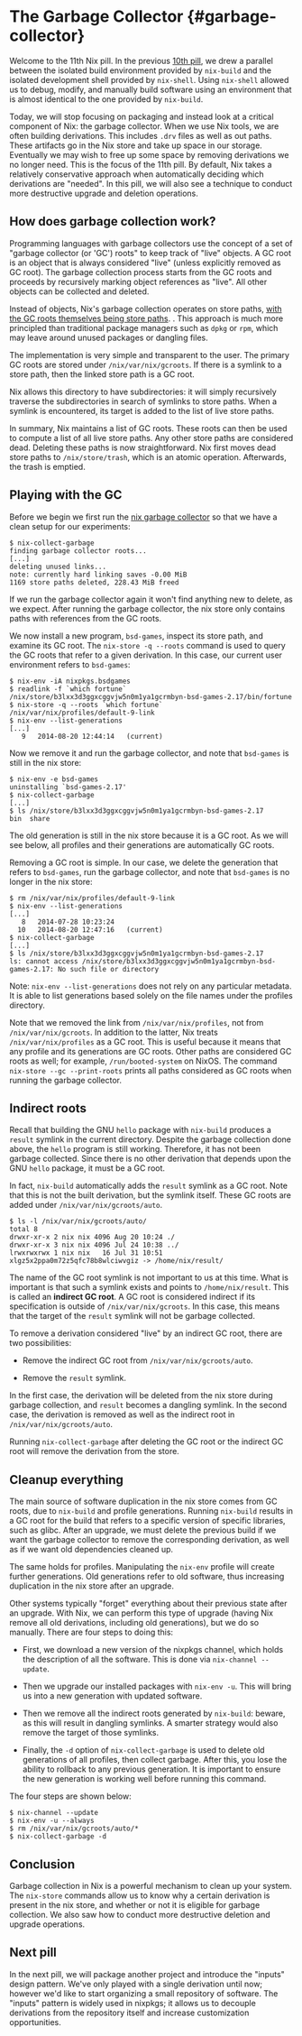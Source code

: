 # The Garbage Collector {#garbage-collector}

Welcome to the 11th Nix pill. In the previous [10th
pill](10-developing-with-nix-shell.md), we drew a parallel between the
isolated build environment provided by `nix-build` and the isolated
development shell provided by `nix-shell`. Using `nix-shell` allowed us
to debug, modify, and manually build software using an environment that
is almost identical to the one provided by `nix-build`.

Today, we will stop focusing on packaging and instead look at a critical
component of Nix: the garbage collector. When we use Nix tools, we are
often building derivations. This includes `.drv` files as well as out
paths. These artifacts go in the Nix store and take up space in our
storage. Eventually we may wish to free up some space by removing
derivations we no longer need. This is the focus of the 11th pill. By
default, Nix takes a relatively conservative approach when automatically
deciding which derivations are \"needed\". In this pill, we will also
see a technique to conduct more destructive upgrade and deletion
operations.

## How does garbage collection work?

Programming languages with garbage collectors use the concept of a set
of \"garbage collector (or \'GC\') roots\" to keep track of \"live\"
objects. A GC root is an object that is always considered \"live\"
(unless explicitly removed as GC root). The garbage collection process
starts from the GC roots and proceeds by recursively marking object
references as \"live\". All other objects can be collected and deleted.

Instead of objects, Nix\'s garbage collection operates on store paths,
[with the GC roots themselves being store
paths](https://nixos.org/manual/nix/stable/package-management/garbage-collector-roots.html).
. This approach is much more principled than traditional package
managers such as `dpkg` or `rpm`, which may leave around unused packages
or dangling files.

The implementation is very simple and transparent to the user. The
primary GC roots are stored under `/nix/var/nix/gcroots`. If there is a
symlink to a store path, then the linked store path is a GC root.

Nix allows this directory to have subdirectories: it will simply
recursively traverse the subdirectories in search of symlinks to store
paths. When a symlink is encountered, its target is added to the list of
live store paths.

In summary, Nix maintains a list of GC roots. These roots can then be
used to compute a list of all live store paths. Any other store paths
are considered dead. Deleting these paths is now straightforward. Nix
first moves dead store paths to `/nix/store/trash`, which is an atomic
operation. Afterwards, the trash is emptied.

## Playing with the GC

Before we begin we first run the [nix garbage
collector](https://nixos.org/manual/nix/stable/command-ref/nix-collect-garbage.html)
so that we have a clean setup for our experiments:

    $ nix-collect-garbage
    finding garbage collector roots...
    [...]
    deleting unused links...
    note: currently hard linking saves -0.00 MiB
    1169 store paths deleted, 228.43 MiB freed

If we run the garbage collector again it won\'t find anything new to
delete, as we expect. After running the garbage collector, the nix store
only contains paths with references from the GC roots.

We now install a new program, `bsd-games`, inspect its store path, and
examine its GC root. The `nix-store -q --roots` command is used to query
the GC roots that refer to a given derivation. In this case, our current
user environment refers to `bsd-games`:

    $ nix-env -iA nixpkgs.bsdgames
    $ readlink -f `which fortune`
    /nix/store/b3lxx3d3ggxcggvjw5n0m1ya1gcrmbyn-bsd-games-2.17/bin/fortune
    $ nix-store -q --roots `which fortune`
    /nix/var/nix/profiles/default-9-link
    $ nix-env --list-generations
    [...]
       9   2014-08-20 12:44:14   (current)

Now we remove it and run the garbage collector, and note that
`bsd-games` is still in the nix store:

    $ nix-env -e bsd-games
    uninstalling `bsd-games-2.17'
    $ nix-collect-garbage
    [...]
    $ ls /nix/store/b3lxx3d3ggxcggvjw5n0m1ya1gcrmbyn-bsd-games-2.17
    bin  share

The old generation is still in the nix store because it is a GC root. As
we will see below, all profiles and their generations are automatically
GC roots.

Removing a GC root is simple. In our case, we delete the generation that
refers to `bsd-games`, run the garbage collector, and note that
`bsd-games` is no longer in the nix store:

    $ rm /nix/var/nix/profiles/default-9-link
    $ nix-env --list-generations
    [...]
       8   2014-07-28 10:23:24
      10   2014-08-20 12:47:16   (current)
    $ nix-collect-garbage
    [...]
    $ ls /nix/store/b3lxx3d3ggxcggvjw5n0m1ya1gcrmbyn-bsd-games-2.17
    ls: cannot access /nix/store/b3lxx3d3ggxcggvjw5n0m1ya1gcrmbyn-bsd-games-2.17: No such file or directory

Note: `nix-env --list-generations` does not rely on any
particular metadata. It is able to list generations based solely on the
file names under the profiles directory.

Note that we removed the link from `/nix/var/nix/profiles`, not from
`/nix/var/nix/gcroots`. In addition to the latter, Nix treats
`/nix/var/nix/profiles` as a GC root. This is useful because it means
that any profile and its generations are GC roots. Other paths are
considered GC roots as well; for example, `/run/booted-system` on NixOS.
The command `nix-store --gc --print-roots` prints all paths considered
as GC roots when running the garbage collector.

## Indirect roots

Recall that building the GNU `hello` package with `nix-build` produces a
`result` symlink in the current directory. Despite the garbage
collection done above, the `hello` program is still working. Therefore,
it has not been garbage collected. Since there is no other derivation
that depends upon the GNU `hello` package, it must be a GC root.

In fact, `nix-build` automatically adds the `result` symlink as a GC
root. Note that this is not the built derivation, but the symlink
itself. These GC roots are added under `/nix/var/nix/gcroots/auto`.

    $ ls -l /nix/var/nix/gcroots/auto/
    total 8
    drwxr-xr-x 2 nix nix 4096 Aug 20 10:24 ./
    drwxr-xr-x 3 nix nix 4096 Jul 24 10:38 ../
    lrwxrwxrwx 1 nix nix   16 Jul 31 10:51 xlgz5x2ppa0m72z5qfc78b8wlciwvgiz -> /home/nix/result/

The name of the GC root symlink is not important to us at this time.
What is important is that such a symlink exists and points to
`/home/nix/result`. This is called an **indirect GC root**. A GC root is
considered indirect if its specification is outside of
`/nix/var/nix/gcroots`. In this case, this means that the target of the
`result` symlink will not be garbage collected.

To remove a derivation considered \"live\" by an indirect GC root, there
are two possibilities:

-   Remove the indirect GC root from `/nix/var/nix/gcroots/auto`.

-   Remove the `result` symlink.

In the first case, the derivation will be deleted from the nix store
during garbage collection, and `result` becomes a dangling symlink. In
the second case, the derivation is removed as well as the indirect root
in `/nix/var/nix/gcroots/auto`.

Running `nix-collect-garbage` after deleting the GC root or the indirect
GC root will remove the derivation from the store.

## Cleanup everything

The main source of software duplication in the nix store comes from GC
roots, due to `nix-build` and profile generations. Running `nix-build`
results in a GC root for the build that refers to a specific version of
specific libraries, such as glibc. After an upgrade, we must delete the
previous build if we want the garbage collector to remove the
corresponding derivation, as well as if we want old dependencies cleaned
up.

The same holds for profiles. Manipulating the `nix-env` profile will
create further generations. Old generations refer to old software, thus
increasing duplication in the nix store after an upgrade.

Other systems typically \"forget\" everything about their previous state
after an upgrade. With Nix, we can perform this type of upgrade (having
Nix remove all old derivations, including old generations), but we do so
manually. There are four steps to doing this:

-   First, we download a new version of the nixpkgs channel, which holds
    the description of all the software. This is done via
    `nix-channel --update`.

-   Then we upgrade our installed packages with `nix-env -u`. This will
    bring us into a new generation with updated software.

-   Then we remove all the indirect roots generated by `nix-build`:
    beware, as this will result in dangling symlinks. A smarter strategy
    would also remove the target of those symlinks.

-   Finally, the `-d` option of `nix-collect-garbage` is used to delete
    old generations of all profiles, then collect garbage. After this,
    you lose the ability to rollback to any previous generation. It is
    important to ensure the new generation is working well before
    running this command.

The four steps are shown below:

    $ nix-channel --update
    $ nix-env -u --always
    $ rm /nix/var/nix/gcroots/auto/*
    $ nix-collect-garbage -d

## Conclusion

Garbage collection in Nix is a powerful mechanism to clean up your
system. The `nix-store` commands allow us to know why a certain
derivation is present in the nix store, and whether or not it is
eligible for garbage collection. We also saw how to conduct more
destructive deletion and upgrade operations.

## Next pill

In the next pill, we will package another project and introduce the
\"inputs\" design pattern. We\'ve only played with a single derivation
until now; however we\'d like to start organizing a small repository of
software. The \"inputs\" pattern is widely used in nixpkgs; it allows us
to decouple derivations from the repository itself and increase
customization opportunities.
